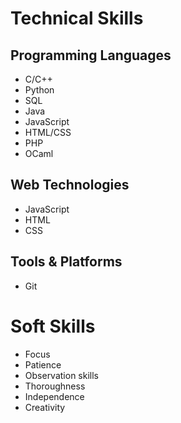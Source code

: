 # Technical Skills

## Programming Languages
- C/C++
- Python
- SQL
- Java
- JavaScript
- HTML/CSS
- PHP
- OCaml

## Web Technologies
- JavaScript
- HTML
- CSS

## Tools & Platforms
- Git

# Soft Skills

- Focus
- Patience
- Observation skills
- Thoroughness
- Independence
- Creativity
